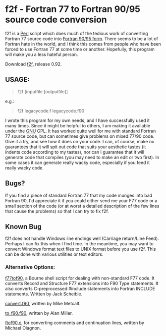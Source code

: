 <!-- -*- markdown -*- -->

# f2f - Fortran 77 to Fortran 90/95 source code conversion

f2f is a [Perl](http://en.wikipedia.org/wiki/Perl) script which does much of the tedious work of converting Fortran 77 source code into [Fortran 90/95 form](http://en.wikipedia.org/wiki/Fortran). There seems to be a lot of Fortran hate in the world, and I think this comes from people who have been forced to use Fortran 77 at some time or another. Hopefully, this program will make you a less hateful person.

Download [f2f](http://bitbucket.org/lemonlab/f2f/downloads), release 0.92.

## USAGE:
> f2f [inputfile [outputfile]]

 e.g.:
> f2f legacycode.f legacycode.f90

I wrote this program for my own needs, and I have successfully used it many times. Since it might be helpful to others, I am making it available under the [GNU](http://www.gnu.org/) GPL. It has worked quite well for me with standard Fortran 77 source code, but can sometimes give problems on mixed 77/90 code. Give it a try, and see how it does on your code. I can, of course, make no guarantees that it will spit out code that suits your aesthetic tastes (it indents code according to my tastes), nor can I guarantee that it will generate code that compiles (you may need to make an edit or two first). In some cases it can generate really wacky code, especially if you feed it really wacky code.

## Bugs?
If you find a piece of standard Fortran 77 that my code munges into bad Fortran 90, I'd appreciate it if you could either send me your F77 code or a small section of the code (or at worst a detailed description of the few lines that cause the problems) so that I can try to fix f2f.

## Known Bug
f2f does not handle Windows line endings well (Carriage return/Line Feed). Perhaps I can fix this when I find time. In the meantime, you may want to convert Windows format text files to UNIX format before you use f2f. This can be done with various utilities or text editors.

### Alternative Options:

[f77tof90](http://www.soton.ac.uk/~fortran/tools/f77tof90/f77tof90.html), a Bourne shell script for dealing with non-standard F77 code. It converts Record and Structure F77 extensions into F90 Type statements. It also converts C-preprocessed #include statements into Fortran INCLUDE statements. Written by Jack Scheible.

[convert.f90](ftp://ftp.numerical.rl.ac.uk/pub/MandR/convert.f90), written by Mike Metcalf.

[to_f90.f90](http://users.bigpond.net.au/amiller/to_f90.f90), written by Alan Miller.

[ftof90.c](ftp://ftp.ifremer.fr/ifremer/ditigo/fortran90/ftof90.c.gz), for converting comments and continuation lines, written by Michael Olagnon.
